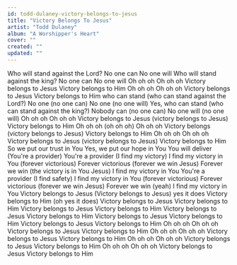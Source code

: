 ```yaml
---
id: todd-dulaney-victory-belongs-to-jesus
title: "Victory Belongs To Jesus"
artist: "Todd Dulaney"
album: "A Worshipper's Heart"
cover: ""
created: ""
updated: ""
---
```


Who will stand against the Lord?
No one can
No one will
Who will stand against the king?
No one can
No one will
Oh oh oh
Oh oh oh
Victory belongs to Jesus
Victory belongs to Him
Oh oh oh
Oh oh oh
Victory belongs to Jesus
Victory belongs to Him
 who can stand (who can stand against the Lord?)
No one (no one can)
No one (no one will)
Yes, who can stand (who can stand against the king?)
Nobody can (no one can)
No one will (no one will)
Oh oh oh
Oh oh oh
Victory belongs to Jesus (victory belongs to Jesus)
Victory belongs to Him
Oh oh oh (oh oh oh)
Oh oh oh
Victory belongs (victory belongs to Jesus)
Victory belongs to Him
Oh oh oh
Oh oh oh
Victory belongs to Jesus (victory belongs to Jesus)
Victory belongs to Him
So we put our trust in You
Yes, we put our hope in You
You will deliver (You're a provider)
You're a provider (I find my victory)
I find my victory in You (forever victorious)
Forever victorious (forever we win Jesus)
Forever we win (the victory is in You Jesus)
I find my victory in You
You're a provider (I find safety)
I find my victory in You (forever victorious)
Forever victorious (forever we win Jesus)
Forever we win (yeah)
I find my victory in You
Victory belongs to Jesus (Victory belongs to Jesus) yes it does
Victory belongs to Him (oh yes it does)
Victory belongs to Jesus
Victory belongs to Him
Victory belongs to Jesus
Victory belongs to Him
Victory belongs to Jesus
Victory belongs to Him
Victory belongs to Jesus
Victory belongs to Him
Victory belongs to Jesus
Victory belongs to Him
Oh oh oh
Oh oh oh
Victory belongs to Jesus
Victory belongs to Him
Oh oh oh
Oh oh oh
Victory belongs to Jesus
Victory belongs to Him
Oh oh oh
Oh oh oh
Victory belongs to Jesus
Victory belongs to Him
Oh oh oh
Oh oh oh
Victory belongs to Jesus
Victory belongs to Him
